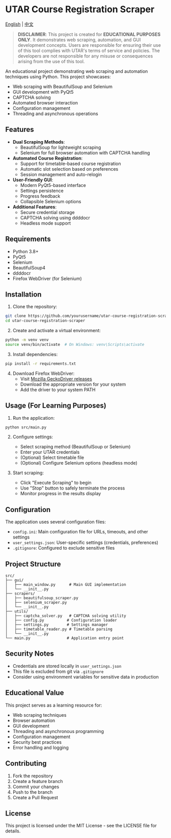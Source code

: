 # UTAR Course Registration Scraper

[English](README.md) | [中文](README.zh.md)

> **DISCLAIMER**: This project is created for **EDUCATIONAL PURPOSES ONLY**. It demonstrates web scraping, automation, and GUI development concepts. Users are responsible for ensuring their use of this tool complies with UTAR's terms of service and policies. The developers are not responsible for any misuse or consequences arising from the use of this tool.

An educational project demonstrating web scraping and automation techniques using Python. This project showcases:
- Web scraping with BeautifulSoup and Selenium
- GUI development with PyQt5
- CAPTCHA solving
- Automated browser interaction
- Configuration management
- Threading and asynchronous operations

## Features

- **Dual Scraping Methods**:
  - BeautifulSoup for lightweight scraping
  - Selenium for full browser automation with CAPTCHA handling
- **Automated Course Registration**:
  - Support for timetable-based course registration
  - Automatic slot selection based on preferences
  - Session management and auto-relogin
- **User-Friendly GUI**:
  - Modern PyQt5-based interface
  - Settings persistence
  - Progress feedback
  - Collapsible Selenium options
- **Additional Features**:
  - Secure credential storage
  - CAPTCHA solving using ddddocr
  - Headless mode support

## Requirements

- Python 3.8+
- PyQt5
- Selenium
- BeautifulSoup4
- ddddocr
- Firefox WebDriver (for Selenium)

## Installation

1. Clone the repository:
```bash
git clone https://github.com/yourusername/utar-course-registration-scraper.git
cd utar-course-registration-scraper
```

2. Create and activate a virtual environment:
```bash
python -m venv venv
source venv/bin/activate  # On Windows: venv\Scripts\activate
```

3. Install dependencies:
```bash
pip install -r requirements.txt
```

4. Download Firefox WebDriver:
   - Visit [Mozilla GeckoDriver releases](https://github.com/mozilla/geckodriver/releases)
   - Download the appropriate version for your system
   - Add the driver to your system PATH

## Usage (For Learning Purposes)

1. Run the application:
```bash
python src/main.py
```

2. Configure settings:
   - Select scraping method (BeautifulSoup or Selenium)
   - Enter your UTAR credentials
   - (Optional) Select timetable file
   - (Optional) Configure Selenium options (headless mode)

3. Start scraping:
   - Click "Execute Scraping" to begin
   - Use "Stop" button to safely terminate the process
   - Monitor progress in the results display

## Configuration

The application uses several configuration files:

- `config.ini`: Main configuration file for URLs, timeouts, and other settings
- `user_settings.json`: User-specific settings (credentials, preferences)
- `.gitignore`: Configured to exclude sensitive files

## Project Structure

```
src/
├── gui/
│   ├── main_window.py      # Main GUI implementation
│   └── __init__.py
├── scrapers/
│   ├── beautifulsoup_scraper.py
│   ├── selenium_scraper.py
│   └── __init__.py
├── utils/
│   ├── captcha_solver.py   # CAPTCHA solving utility
│   ├── config.py          # Configuration loader
│   ├── settings.py        # Settings manager
│   ├── timetable_reader.py # Timetable parsing
│   └── __init__.py
└── main.py                # Application entry point
```

## Security Notes

- Credentials are stored locally in `user_settings.json`
- This file is excluded from git via `.gitignore`
- Consider using environment variables for sensitive data in production

## Educational Value

This project serves as a learning resource for:
- Web scraping techniques
- Browser automation
- GUI development
- Threading and asynchronous programming
- Configuration management
- Security best practices
- Error handling and logging

## Contributing

1. Fork the repository
2. Create a feature branch
3. Commit your changes
4. Push to the branch
5. Create a Pull Request

## License

This project is licensed under the MIT License - see the LICENSE file for details.